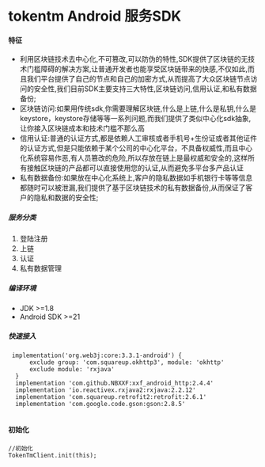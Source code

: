 # tokentm Android 服务SDK
#### 特征
  * 利用区块链技术去中心化,不可篡改,可以防伪的特性,SDK提供了区块链的无技术门槛障碍的解决方案,让普通开发者也能享受区块链带来的快感,不仅如此,而且我们平台提供了自己的节点和自己的加密方式,从而提高了大众区块链节点访问的安全性,我们目前SDK主要支持三大特性,区块链访问,信用认证,和私有数据备份;  
  * 区块链访问:如果用传统sdk,你需要理解区块链,什么是上链,什么是私钥,什么是keystore，keystore存储等等一系列问题,而我们提供了类似中心化sdk抽象,让你接入区块链成本和技术门槛不那么高  
  * 信用认证:普通的认证方式,都是依赖人工审核或者手机号+生份证或者其他证件的认证方式,但是只能依赖于某个公司的中心化平台，不具备权威性,而且中心化系统容易作恶,有人员篡改的危险,所以存放在链上是最权威和安全的,这样所有接触区块链的产品都可以直接使用您的认证,从而避免多平台多产品认证  
  * 私有数据备份:如果放在中心化系统上,客户的隐私数据如手机银行卡等等信息都随时可以被泄漏,我们提供了基于区块链技术的私有数据备份,从而保证了客户的隐私和数据的安全性;
  
##### 服务分类
1.  登陆注册
2.  上链
3.  认证
4.  私有数据管理

##### 编译环境
*  JDK  >=1.8
*  Android SDK  >=21

##### 快速接入
  ```
   implementation('org.web3j:core:3.3.1-android') {
        exclude group: 'com.squareup.okhttp3', module: 'okhttp'
        exclude module: 'rxjava'
    }
    implementation 'com.github.NBXXF:xxf_android_http:2.4.4'
    implementation 'io.reactivex.rxjava2:rxjava:2.2.12'
    implementation 'com.squareup.retrofit2:retrofit:2.6.1'
    implementation 'com.google.code.gson:gson:2.8.5' 
    
   ```
#### 初始化
  ```
//初始化
 TokenTmClient.init(this);
  ```